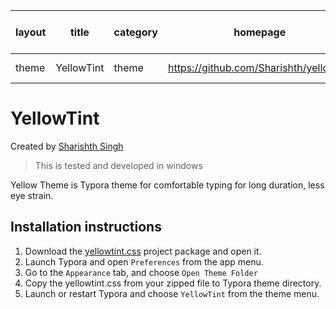 | layout | title      | category | homepage                                | download                                                    | built-in | date       | author    | thumbnail      | typora-root-url | typora-copy-images-to        |
| ------ | ---------- | -------- | --------------------------------------- | ----------------------------------------------------------- | -------- | ---------- | --------- | -------------- | --------------- | ---------------------------- |
| theme  | YellowTint | theme    | https://github.com/Sharishth/yellowtint | https://codeload.github.com/Sharishth/yellowtint/zip/master | false    | 2020-05-28 | Sharishth | yellowtint.png | ../../          | ../../media/theme/yellowtint |

# YellowTint

Created by [Sharishth Singh](https://github.com/Sharishth)

<blockquote>This is tested and developed in windows</blockquote>

Yellow Theme is Typora theme for comfortable typing for long duration, less eye strain.

## Installation instructions

1. Download the [yellowtint.css](https://codeload.github.com/Sharishth/yellowtint/zip/master) project package and open it.
2. Launch Typora and open `Preferences` from the app menu.
3. Go to the `Appearance` tab, and choose `Open Theme Folder`
4. Copy the yellowtint.css from your zipped file to Typora theme directory.
5. Launch or restart Typora and choose `YellowTint` from the theme menu.

